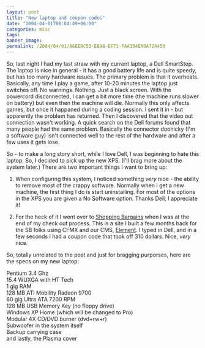 ```yaml
---
layout: post
title: "New laptop and coupon codes"
date: "2004-04-01T08:04:49+06:00"
categories: misc 
tags: 
banner_image: 
permalink: /2004/04/01/A6EE0C53-EB98-EF71-FAA194EA0A724450
---
```


So, last night I had my last straw with my current laptop, a Dell SmartStep. The laptop is nice in general - it has a good battery life and is quite speedy, but has too many hardware issues. The primary problem is that it overheats. Basically, any time I play a game, after 10-20 minutes the laptop just switches off. No warnings. Nothing. Just a black screen. With the powercord disconnected, I can get a bit more time (the machine runs slower on battery) but even then the machine will die. Normally this only affects games, but once it happaned during a coding session. I sent it in - but apparently the problem has returned. Then I discovered that the video out connection wasn't working. A quick search on the Dell forums found that many people had the same problem. Basically the connector doohicky (I'm a software guy) isn't connected well to the rest of the hardware and after a few uses it gets lose.

So - to make a long story short, while I love Dell, I was beginning to hate this laptop. So, I decided to pick up the new XPS. (I'll brag more about the system later.) There are two important things I want to bring up:

1) When configuring this system, I noticed something <i>very</i> nioe - the ability to remove most of the crappy software. Normally when I get a new machine, the first thing I do is start uninstalling. For most of the options in the XPS you are given a No Software option. Thanks Dell, I appreciate it!

2) For the heck of it I went over to <a href="http://www.shopping-bargains.com">Shopping Bargains</a> when I was at the end of my check out process. This is a site I built a few months back for the SB folks using CFMX and our CMS, <a href="http://www.mindseyeelement.com">Element</a>. I typed in Dell, and in a few seconds I had a coupon code that took off 310 dollars. Nice, <i>very</i> nice.

So, totally unrelated to the post and just for bragging purporses, here are the specs on my new laptop:

Pentium 3.4 Ghz<br>
15.4 WUXGA with HT Tech<br>
1 gig RAM<br>
128 MB ATI Mobility Radeon 9700<br>
60 gig Ultra ATA 7200 RPM<br>
128 MB USB Memory Key (no floppy drive)<br>
Windows XP Home (which will be changed to Pro)<br>
Modular 4X CD/DVD burner (dvd+rw+r)<br>
Subwoofer in the system itself<br>
Backup carrying case<br>
and lastly, the Plasma cover